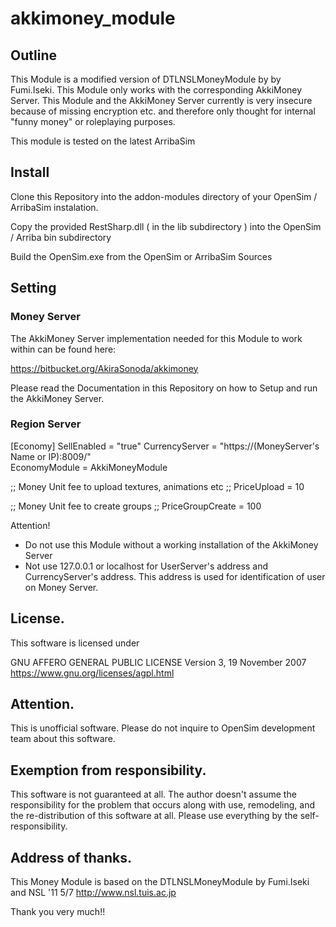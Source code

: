 # akkimoney_module

## Outline

This Module is a modified version of DTLNSLMoneyModule by by Fumi.Iseki.
This Module only works with the corresponding AkkiMoney Server.
This Module and the AkkiMoney Server currently is very insecure because of missing encryption etc.
and therefore only thought for internal "funny money" or roleplaying purposes.  

This module is tested on the latest ArribaSim


## Install

Clone this Repository into the addon-modules directory of your OpenSim / ArribaSim instalation.

Copy the provided RestSharp.dll ( in the lib subdirectory ) into the OpenSim / Arriba bin subdirectory

Build the OpenSim.exe from the OpenSim or ArribaSim Sources



## Setting

### Money Server

The AkkiMoney Server implementation needed for this Module to work within
can be found here:  

https://bitbucket.org/AkiraSonoda/akkimoney

Please read the Documentation in this Repository on how to Setup and run the
AkkiMoney Server.

### Region Server

 [Economy]
   SellEnabled = "true"
   CurrencyServer = "https://(MoneyServer's Name or IP):8009/"  
   EconomyModule  = AkkiMoneyModule

   ;; Money Unit fee to upload textures, animations etc
   ;; PriceUpload = 10

   ;; Money Unit fee to create groups
   ;; PriceGroupCreate = 100


 Attention!
  - Do not use this Module without a working installation of the AkkiMoney Server
  - Not use 127.0.0.1 or localhost for UserServer's address and CurrencyServer's address.
    This address is used for identification of user on Money Server.



## License.

 This software is licensed under

 GNU AFFERO GENERAL PUBLIC LICENSE Version 3, 19 November 2007
 https://www.gnu.org/licenses/agpl.html


## Attention.

 This is unofficial software.
 Please do not inquire to OpenSim development team about this software.


## Exemption from responsibility.

  This software is not guaranteed at all. The author doesn't assume the responsibility for the
  problem that occurs along with use, remodeling, and the re-distribution of this software at all.
  Please use everything by the self-responsibility.

## Address of thanks.

  This Money Module is based on the DTLNSLMoneyModule
  by Fumi.Iseki and NSL '11 5/7
  http://www.nsl.tuis.ac.jp

  Thank you very much!!
